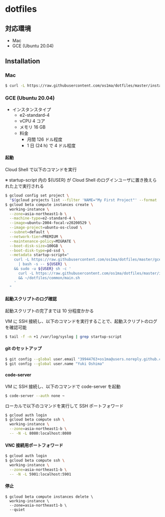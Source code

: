 # dotfiles

## 対応環境

* Mac
* GCE (Ubuntu 20.04)

## Installation

### Mac

```bash
$ curl -L https://raw.githubusercontent.com/os1ma/dotfiles/master/install.sh | bash
```

### GCE (Ubuntu 20.04)

* インスタンスタイプ
  * e2-standard-4
  * vCPU 4 コア
  * メモリ 16 GB
  * 料金
    * 月間 126 ドル程度
    * 1 日 (24 h) で 4 ドル程度

#### 起動

Cloud Shell で以下のコマンドを実行

※ startup-script 内の ${USER} が Cloud Shell のログインユーザに置き換えられた上で実行される

```bash
$ gcloud config set project \
  "$(gcloud projects list --filter 'NAME="My First Project"' --format 'value(projectId)')"
$ gcloud beta compute instances create \
  working-instance \
  --zone=asia-northeast1-b \
  --machine-type=e2-standard-4 \
  --image=ubuntu-2004-focal-v20200529 \
  --image-project=ubuntu-os-cloud \
  --subnet=default \
  --network-tier=PREMIUM \
  --maintenance-policy=MIGRATE \
  --boot-disk-size=100GB \
  --boot-disk-type=pd-ssd \
  --metadata startup-script="
    curl -L https://raw.githubusercontent.com/os1ma/dotfiles/master/gce_ubuntu/wait_until_user_created.sh \
      | bash -s -- ${USER} \
    && sudo -u ${USER} sh -c '
      curl -L https://raw.githubusercontent.com/os1ma/dotfiles/master/install.sh | bash \
      && ~/dotfiles/common/main.sh
    '
  "
```

#### 起動スクリプトのログ確認

起動スクリプトの完了までは 10 分程度かかる

VM に SSH 接続し、以下のコマンドを実行することで、起動スクリプトのログを確認可能

```bash
$ tail -f -n +1 /var/log/syslog | grep startup-script
```

#### git のセットアップ

```bash
$ git config --global user.email "39944763+os1ma@users.noreply.github.com"
$ git config --global user.name "Yuki Oshima"
```

#### code-server

VM に SSH 接続し、以下のコマンドで code-server を起動

```bash
$ code-server --auth none ~
```

ローカルで以下のコマンドを実行して SSH ポートフォワード

```bash
$ gcloud auth login
$ gcloud beta compute ssh \
  working-instance \
  --zone=asia-northeast1-b \
  -- -N -L 8080:localhost:8080
```

#### VNC 接続用ポートフォワード

```bash
$ gcloud auth login
$ gcloud beta compute ssh \
  working-instance \
  --zone=asia-northeast1-b \
  -- -N -L 5901:localhost:5901
```

#### 停止

```
$ gcloud beta compute instances delete \
  working-instance \
  --zone=asia-northeast1-b \
  --quiet
```
